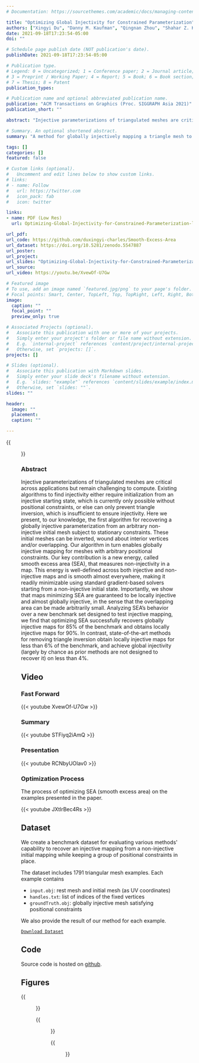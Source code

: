 ```yaml
---
# Documentation: https://sourcethemes.com/academic/docs/managing-content/

title: "Optimizing Global Injectivity for Constrained Parameterization"
authors: ["Xingyi Du", "Danny M. Kaufman", "Qingnan Zhou", "Shahar Z. Kovalsky", "Yajie Yan", "Noam Aigerman", "Tao Ju"]
date: 2021-09-18T17:23:54-05:00
doi: ""

# Schedule page publish date (NOT publication's date).
publishDate: 2021-09-18T17:23:54-05:00

# Publication type.
# Legend: 0 = Uncategorized; 1 = Conference paper; 2 = Journal article;
# 3 = Preprint / Working Paper; 4 = Report; 5 = Book; 6 = Book section;
# 7 = Thesis; 8 = Patent
publication_types: 

# Publication name and optional abbreviated publication name.
publication: "ACM Transactions on Graphics (Proc. SIGGRAPH Asia 2021)"
publication_short: ""

abstract: "Injective parameterizations of triangulated meshes are critical across applications but remain challenging to compute. Existing algorithms to find injectivity either require initialization from an injective starting state, which is currently only possible without positional constraints, or else can only prevent triangle inversion, which is insufficient to ensure injectivity. Here we present, to our knowledge, the first algorithm for recovering a globally injective parameterization from an arbitrary non-injective initial mesh subject to stationary constraints. These initial meshes can be inverted, wound about interior vertices and/or overlapping. Our algorithm in turn enables globally injective mapping for meshes with arbitrary positional constraints. Our key contribution is a new energy, called smooth excess area (SEA), that measures non-injectivity in a map. This energy is well-defined across both injective and non-injective maps and is smooth almost everywhere, making it readily minimizable using standard gradient-based solvers starting from a non-injective initial state. Importantly, we show that maps minimizing SEA are guaranteed to be locally injective and almost globally injective, in the sense that the overlapping area can be made arbitrarily small. Analyzing SEA’s behavior over a new benchmark set designed to test injective mapping, we find that optimizing SEA successfully recovers globally injective maps for 85% of the benchmark and obtains locally injective maps for 90%. In contrast, state-of-the-art methods for removing triangle inversion obtain locally injective maps for less than 6% of the benchmark, and achieve global injectivity (largely by chance as prior methods are not designed to recover it) on less than 4%."

# Summary. An optional shortened abstract.
summary: "A method for globally injectively mapping a triangle mesh to plane while satisfying positional constraints"

tags: []
categories: []
featured: false

# Custom links (optional).
#   Uncomment and edit lines below to show custom links.
# links:
# - name: Follow
#   url: https://twitter.com
#   icon_pack: fab
#   icon: twitter

links:
- name: PDF (Low Res)
  url: Optimizing-Global-Injectivity-for-Constrained-Parameterization-low-res.pdf

url_pdf:
url_code: https://github.com/duxingyi-charles/Smooth-Excess-Area
url_dataset: https://doi.org/10.5281/zenodo.5547887
url_poster:
url_project:
url_slides: "Optimizing-Global-Injectivity-for-Constrained-Parameterization-Slides.pdf"
url_source:
url_video: https://youtu.be/XvewOf-U7Gw

# Featured image
# To use, add an image named `featured.jpg/png` to your page's folder.
# Focal points: Smart, Center, TopLeft, Top, TopRight, Left, Right, BottomLeft, Bottom, BottomRight.
image:
  caption: ""
  focal_point: ""
  preview_only: true

# Associated Projects (optional).
#   Associate this publication with one or more of your projects.
#   Simply enter your project's folder or file name without extension.
#   E.g. `internal-project` references `content/project/internal-project/index.md`.
#   Otherwise, set `projects: []`.
projects: []

# Slides (optional).
#   Associate this publication with Markdown slides.
#   Simply enter your slide deck's filename without extension.
#   E.g. `slides: "example"` references `content/slides/example/index.md`.
#   Otherwise, set `slides: ""`.
slides: ""

header:
  image: ""
  placement: 
  caption: ""

---
```


{{<figure alt="featured" src="/img/SEA/fig1.jpeg" title="Figure 1. Given a non-injective initial parameterization of a surface mesh (left) with inverted triangles (red), boundary intersections (orange dots), and overwound vertices (magenta dots), our method recovers a globally injective map (right) while keeping the constraints (blue points) in place. The inserts zoom in on one region in the initial map with many boundary intersections and inverted triangles (green box) and another region with an overwound vertex (cyan box).">}}



### **Abstract**

Injective parameterizations of triangulated meshes are critical across applications but remain challenging to compute. Existing algorithms to find injectivity either require initialization from an injective starting state, which is currently only possible without positional constraints, or else can only prevent triangle inversion, which is insufficient to ensure injectivity. Here we present, to our knowledge, the first algorithm for recovering a globally injective parameterization from an arbitrary non-injective initial mesh subject to stationary constraints. These initial meshes can be inverted, wound about interior vertices and/or overlapping. Our algorithm in turn enables globally injective mapping for meshes with arbitrary positional constraints. Our key contribution is a new energy, called smooth excess area (SEA), that measures non-injectivity in a map. This energy is well-defined across both injective and non-injective maps and is smooth almost everywhere, making it readily minimizable using standard gradient-based solvers starting from a non-injective initial state. Importantly, we show that maps minimizing SEA are guaranteed to be locally injective and almost globally injective, in the sense that the overlapping area can be made arbitrarily small. Analyzing SEA’s behavior over a new benchmark set designed to test injective mapping, we find that optimizing SEA successfully recovers globally injective maps for 85% of the benchmark and obtains locally injective maps for 90%. In contrast, state-of-the-art methods for removing triangle inversion obtain locally injective maps for less than 6% of the benchmark, and achieve global injectivity (largely by chance as prior methods are not designed to recover it) on less than 4%.

## **Video** 

### **Fast Forward**

{{< youtube XvewOf-U7Gw >}}

### **Summary**

{{< youtube STFiyq2iAmQ >}}

### **Presentation**

{{< youtube RCNbyUOlav0 >}}

### **Optimization Process**

The process of optimizing SEA (smooth excess area) on the examples presented in the paper.

{{< youtube JXtlrBec4Rs >}}

## **Dataset**

We create a benchmark dataset for evaluating various methods' capability to recover an injective mapping from a non-injective initial mapping while keeping a group of positional constraints in place.

The dataset includes 1791 triangular mesh examples. Each example contains
- `input.obj`: rest mesh and initial mesh (as UV coordinates)
- `handles.txt`: list of indices of the fixed vertices
- `groundTruth.obj`: globally injective mesh satisfying positional constraints

We also provide the result of our method for each example.

[`Download Dataset`](https://doi.org/10.5281/zenodo.5547887)

## **Code**

Source code is hosted on [github](https://github.com/duxingyi-charles/Smooth-Excess-Area).


## **Figures**

{{<figure alt="fig-success" src="/img/SEA/fig-success.png" title="Figure 2. Three successful examples from the benchmark: initial maps (first column), maps produced by our method (second column), which are all globally injective, and maps produced by LBD (third column) and SA (last column), none of which are locally or globally injective.">}}

{{<figure alt="fig-toys" src="/img/SEA/fig-toys.png" title="Figure 3. From left to right: input meshes (with one or two boundaries), non-injective initial maps, globally injective maps produced by our method (SEA), and results of LBD and SA. Both LBD and SA have removed most or all inverted triangles, but the results are neither locally or globally injective due to overwound vertices and boundary intersections.">}}

{{<figure alt="fig-overwound-1-rings" src="/img/SEA/fig-overwound-1-rings.png" title="Figure 4. Two initial maps with overwound vertices (top) and the injective maps produced by our method (bottom).">}}





<!-- ### **Acknowledgments**

This work is supported in part by NSF grant RI-1618685, NIH grant U2C CA233303-1, and Simons Math+X Investigators Award 400837. We would like to thank authors of several papers for providing code, data, and help with comparisons, and especially Hanxiao Shen, Ofir Weber, Alon Bright, Zohar Levi, and Xiao-Ming Fu. -->
